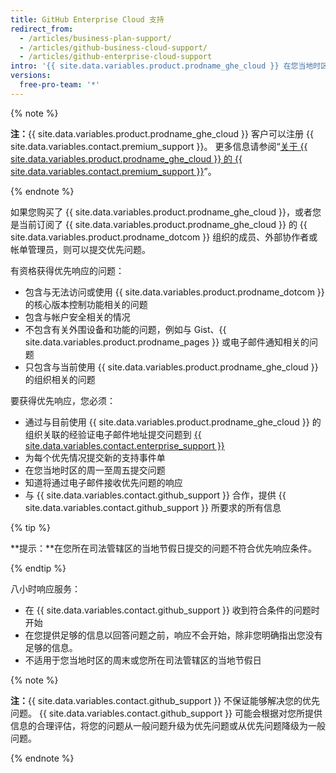 ```yaml
---
title: GitHub Enterprise Cloud 支持
redirect_from:
  - /articles/business-plan-support/
  - /articles/github-business-cloud-support/
  - /articles/github-enterprise-cloud-support
intro: '{{ site.data.variables.product.prodname_ghe_cloud }} 在您当地时区的周一至周五为优先支持请求提供八小时响应服务。'
versions:
  free-pro-team: '*'
---
```


{% note %}

**注：**{{ site.data.variables.product.prodname_ghe_cloud }} 客户可以注册 {{ site.data.variables.contact.premium_support }}。 更多信息请参阅“[关于 {{ site.data.variables.product.prodname_ghe_cloud }} 的 {{ site.data.variables.contact.premium_support }}](/articles/about-github-premium-support-for-github-enterprise-cloud)”。

{% endnote %}

如果您购买了 {{ site.data.variables.product.prodname_ghe_cloud }}，或者您是当前订阅了 {{ site.data.variables.product.prodname_ghe_cloud }} 的 {{ site.data.variables.product.prodname_dotcom }} 组织的成员、外部协作者或帐单管理员，则可以提交优先问题。

有资格获得优先响应的问题：
- 包含与无法访问或使用 {{ site.data.variables.product.prodname_dotcom }} 的核心版本控制功能相关的问题
- 包含与帐户安全相关的情况
- 不包含有关外围设备和功能的问题，例如与 Gist、{{ site.data.variables.product.prodname_pages }} 或电子邮件通知相关的问题
- 只包含与当前使用 {{ site.data.variables.product.prodname_ghe_cloud }} 的组织相关的问题

要获得优先响应，您必须：
- 通过与目前使用 {{ site.data.variables.product.prodname_ghe_cloud }} 的组织关联的经验证电子邮件地址提交问题到 [{{ site.data.variables.contact.enterprise_support }}](https://enterprise.githubsupport.com/hc/en-us/requests/new?github_product=cloud)
- 为每个优先情况提交新的支持事件单
- 在您当地时区的周一至周五提交问题
- 知道将通过电子邮件接收优先问题的响应
- 与 {{ site.data.variables.contact.github_support }} 合作，提供 {{ site.data.variables.contact.github_support }} 所要求的所有信息

{% tip %}

**提示：**在您所在司法管辖区的当地节假日提交的问题不符合优先响应条件。

{% endtip %}

八小时响应服务：
- 在 {{ site.data.variables.contact.github_support }} 收到符合条件的问题时开始
- 在您提供足够的信息以回答问题之前，响应不会开始，除非您明确指出您没有足够的信息。
- 不适用于您当地时区的周末或您所在司法管辖区的当地节假日

{% note %}

**注：**{{ site.data.variables.contact.github_support }} 不保证能够解决您的优先问题。 {{ site.data.variables.contact.github_support }} 可能会根据对您所提供信息的合理评估，将您的问题从一般问题升级为优先问题或从优先问题降级为一般问题。

{% endnote %}
